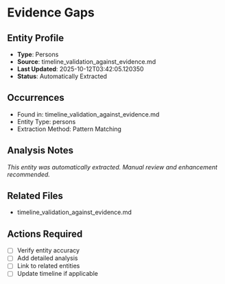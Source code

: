 # Evidence Gaps

## Entity Profile
- **Type**: Persons
- **Source**: timeline_validation_against_evidence.md
- **Last Updated**: 2025-10-12T03:42:05.120350
- **Status**: Automatically Extracted

## Occurrences
- Found in: timeline_validation_against_evidence.md
- Entity Type: persons
- Extraction Method: Pattern Matching

## Analysis Notes
*This entity was automatically extracted. Manual review and enhancement recommended.*

## Related Files
- timeline_validation_against_evidence.md

## Actions Required
- [ ] Verify entity accuracy
- [ ] Add detailed analysis
- [ ] Link to related entities
- [ ] Update timeline if applicable
